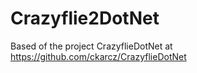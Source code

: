 # Crazyflie2DotNet
Based of the project CrazyflieDotNet at https://github.com/ckarcz/CrazyflieDotNet
